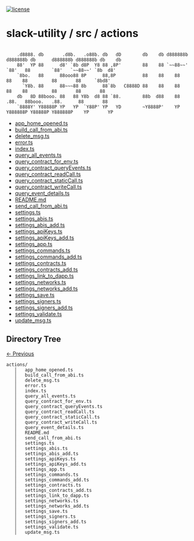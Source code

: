 
[![license](https://img.shields.io/github/license/jamesisaac/react-native-background-task.svg)](https://opensource.org/licenses/MIT)


# slack-utility / src / actions

```

    .d8888. db       .d8b.   .o88b. db   dD        db    db d888888b d888888b db      d888888b d888888b db    db 
    88'  YP 88      d8' `8b d8P  Y8 88 ,8P'        88    88 `~~88~~'   `88'   88        `88'   `~~88~~' `8b  d8' 
    `8bo.   88      88ooo88 8P      88,8P          88    88    88       88    88         88       88     `8bd8'  
      `Y8b. 88      88~~~88 8b      88`8b   C8888D 88    88    88       88    88         88       88       88    
    db   8D 88booo. 88   88 Y8b  d8 88 `88.        88b  d88    88      .88.   88booo.   .88.      88       88    
    `8888Y' Y88888P YP   YP  `Y88P' YP   YD        ~Y8888P'    YP    Y888888P Y88888P Y888888P    YP       YP    
```


 - [app_home_opened.ts](./app_home_opened.ts) - [build_call_from_abi.ts](./build_call_from_abi.ts) - [delete_msg.ts](./delete_msg.ts) - [error.ts](./error.ts) - [index.ts](./index.ts) - [query_all_events.ts](./query_all_events.ts) - [query_contract_for_env.ts](./query_contract_for_env.ts) - [query_contract_queryEvents.ts](./query_contract_queryEvents.ts) - [query_contract_readCall.ts](./query_contract_readCall.ts) - [query_contract_staticCall.ts](./query_contract_staticCall.ts) - [query_contract_writeCall.ts](./query_contract_writeCall.ts) - [query_event_details.ts](./query_event_details.ts) - [README.md](./README.md) - [send_call_from_abi.ts](./send_call_from_abi.ts) - [settings.ts](./settings.ts) - [settings_abis.ts](./settings_abis.ts) - [settings_abis_add.ts](./settings_abis_add.ts) - [settings_apiKeys.ts](./settings_apiKeys.ts) - [settings_apiKeys_add.ts](./settings_apiKeys_add.ts) - [settings_app.ts](./settings_app.ts) - [settings_commands.ts](./settings_commands.ts) - [settings_commands_add.ts](./settings_commands_add.ts) - [settings_contracts.ts](./settings_contracts.ts) - [settings_contracts_add.ts](./settings_contracts_add.ts) - [settings_link_to_dapp.ts](./settings_link_to_dapp.ts) - [settings_networks.ts](./settings_networks.ts) - [settings_networks_add.ts](./settings_networks_add.ts) - [settings_save.ts](./settings_save.ts) - [settings_signers.ts](./settings_signers.ts) - [settings_signers_add.ts](./settings_signers_add.ts) - [settings_validate.ts](./settings_validate.ts) - [update_msg.ts](./update_msg.ts)
## Directory Tree
[<- Previous](https://github.com/marc-aurele-besner/slack-utility)
```
actions/
   │   app_home_opened.ts
   │   build_call_from_abi.ts
   │   delete_msg.ts
   │   error.ts
   │   index.ts
   │   query_all_events.ts
   │   query_contract_for_env.ts
   │   query_contract_queryEvents.ts
   │   query_contract_readCall.ts
   │   query_contract_staticCall.ts
   │   query_contract_writeCall.ts
   │   query_event_details.ts
   │   README.md
   │   send_call_from_abi.ts
   │   settings.ts
   │   settings_abis.ts
   │   settings_abis_add.ts
   │   settings_apiKeys.ts
   │   settings_apiKeys_add.ts
   │   settings_app.ts
   │   settings_commands.ts
   │   settings_commands_add.ts
   │   settings_contracts.ts
   │   settings_contracts_add.ts
   │   settings_link_to_dapp.ts
   │   settings_networks.ts
   │   settings_networks_add.ts
   │   settings_save.ts
   │   settings_signers.ts
   │   settings_signers_add.ts
   │   settings_validate.ts
   │   update_msg.ts
```
